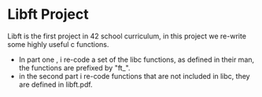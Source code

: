 # Libft Project

Libft is the first project in 42 school curriculum, in this project we re-write some highly useful c functions.

* In part one , i re-code a set of the libc functions, as defined in their man, the functions are prefixed by "ft\_".
* in the second part i re-code functions that are not included in libc, they are defined in libft.pdf.
